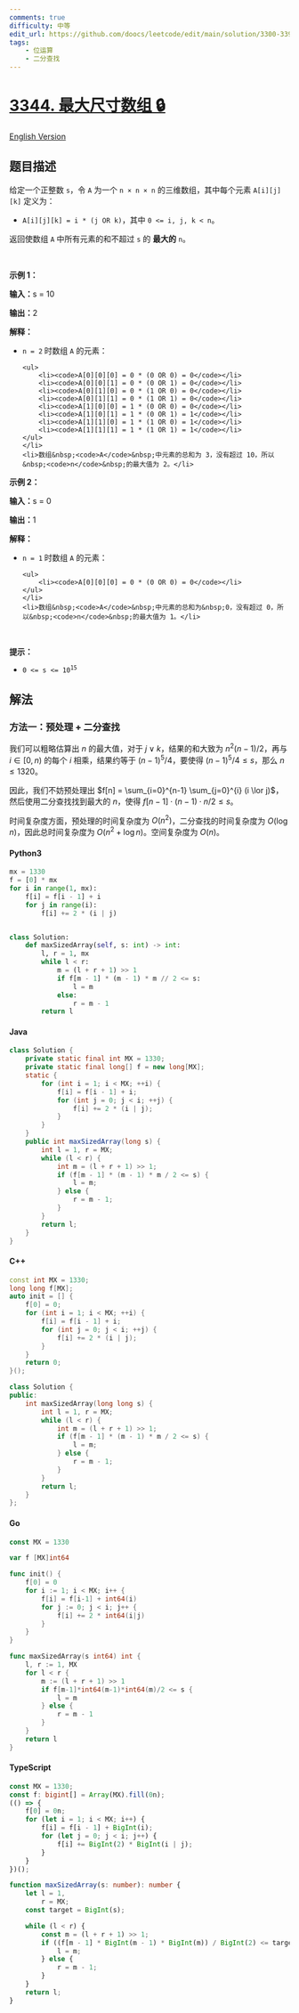```yaml
---
comments: true
difficulty: 中等
edit_url: https://github.com/doocs/leetcode/edit/main/solution/3300-3399/3344.Maximum%20Sized%20Array/README.md
tags:
    - 位运算
    - 二分查找
---
```


<!-- problem:start -->

# [3344. 最大尺寸数组 🔒](https://leetcode.cn/problems/maximum-sized-array)

[English Version](/solution/3300-3399/3344.Maximum%20Sized%20Array/README_EN.md)

## 题目描述

<!-- description:start -->

<p>给定一个正整数&nbsp;<code>s</code>，令&nbsp;<code>A</code>&nbsp;为一个&nbsp;<code>n × n × n</code>&nbsp;的三维数组，其中每个元素&nbsp;<code>A[i][j][k]</code>&nbsp;定义为：</p>

<ul>
	<li><code>A[i][j][k] = i * (j OR k)</code>，其中&nbsp;<code>0 &lt;= i, j, k &lt; n</code>。</li>
</ul>

<p>返回使数组 <code>A</code> 中所有元素的和不超过 <code>s</code>&nbsp;的 <strong>最大的</strong>&nbsp;<code>n</code>。</p>

<p>&nbsp;</p>

<p><strong class="example">示例 1：</strong></p>

<div class="example-block">
<p><span class="example-io"><b>输入：</b>s = 10</span></p>

<p><strong>输出：</strong><span class="example-io">2</span></p>

<p><strong>解释：</strong></p>

<ul>
	<li><code>n = 2</code><strong>&nbsp;</strong>时数组&nbsp;<code>A</code> 的元素：

    <ul>
    	<li><code>A[0][0][0] = 0 * (0 OR 0) = 0</code></li>
    	<li><code>A[0][0][1] = 0 * (0 OR 1) = 0</code></li>
    	<li><code>A[0][1][0] = 0 * (1 OR 0) = 0</code></li>
    	<li><code>A[0][1][1] = 0 * (1 OR 1) = 0</code></li>
    	<li><code>A[1][0][0] = 1 * (0 OR 0) = 0</code></li>
    	<li><code>A[1][0][1] = 1 * (0 OR 1) = 1</code></li>
    	<li><code>A[1][1][0] = 1 * (1 OR 0) = 1</code></li>
    	<li><code>A[1][1][1] = 1 * (1 OR 1) = 1</code></li>
    </ul>
    </li>
    <li>数组&nbsp;<code>A</code>&nbsp;中元素的总和为 3，没有超过 10，所以&nbsp;<code>n</code>&nbsp;的最大值为 2。</li>

</ul>
</div>

<p><strong class="example">示例 2：</strong></p>

<div class="example-block">
<p><span class="example-io"><b>输入：</b>s = 0</span></p>

<p><span class="example-io"><b>输出：</b>1</span></p>

<p><strong>解释：</strong></p>

<ul>
	<li><code>n = 1</code><strong>&nbsp;</strong>时数组&nbsp;<code>A</code> 的元素：

    <ul>
    	<li><code>A[0][0][0] = 0 * (0 OR 0) = 0</code></li>
    </ul>
    </li>
    <li>数组&nbsp;<code>A</code>&nbsp;中元素的总和为&nbsp;0，没有超过 0，所以&nbsp;<code>n</code>&nbsp;的最大值为 1。</li>

</ul>
</div>

<p>&nbsp;</p>

<p><strong>提示：</strong></p>

<ul>
	<li><code>0 &lt;= s &lt;= 10<sup>15</sup></code></li>
</ul>

<!-- description:end -->

## 解法

<!-- solution:start -->

### 方法一：预处理 + 二分查找

我们可以粗略估算出 $n$ 的最大值，对于 $j \lor k$，结果的和大致为 $n^2 (n - 1) / 2$，再与 $i \in [0, n)$ 的每个 $i$ 相乘，结果约等于 $(n-1)^5 / 4$，要使得 $(n - 1)^5 / 4 \leq s$，那么 $n \leq 1320$。

因此，我们不妨预处理出 $f[n] = \sum_{i=0}^{n-1} \sum_{j=0}^{i} (i \lor j)$，然后使用二分查找找到最大的 $n$，使得 $f[n-1] \cdot (n-1) \cdot n / 2 \leq s$。

时间复杂度方面，预处理的时间复杂度为 $O(n^2)$，二分查找的时间复杂度为 $O(\log n)$，因此总时间复杂度为 $O(n^2 + \log n)$。空间复杂度为 $O(n)$。

<!-- tabs:start -->

#### Python3

```python
mx = 1330
f = [0] * mx
for i in range(1, mx):
    f[i] = f[i - 1] + i
    for j in range(i):
        f[i] += 2 * (i | j)


class Solution:
    def maxSizedArray(self, s: int) -> int:
        l, r = 1, mx
        while l < r:
            m = (l + r + 1) >> 1
            if f[m - 1] * (m - 1) * m // 2 <= s:
                l = m
            else:
                r = m - 1
        return l
```

#### Java

```java
class Solution {
    private static final int MX = 1330;
    private static final long[] f = new long[MX];
    static {
        for (int i = 1; i < MX; ++i) {
            f[i] = f[i - 1] + i;
            for (int j = 0; j < i; ++j) {
                f[i] += 2 * (i | j);
            }
        }
    }
    public int maxSizedArray(long s) {
        int l = 1, r = MX;
        while (l < r) {
            int m = (l + r + 1) >> 1;
            if (f[m - 1] * (m - 1) * m / 2 <= s) {
                l = m;
            } else {
                r = m - 1;
            }
        }
        return l;
    }
}
```

#### C++

```cpp
const int MX = 1330;
long long f[MX];
auto init = [] {
    f[0] = 0;
    for (int i = 1; i < MX; ++i) {
        f[i] = f[i - 1] + i;
        for (int j = 0; j < i; ++j) {
            f[i] += 2 * (i | j);
        }
    }
    return 0;
}();

class Solution {
public:
    int maxSizedArray(long long s) {
        int l = 1, r = MX;
        while (l < r) {
            int m = (l + r + 1) >> 1;
            if (f[m - 1] * (m - 1) * m / 2 <= s) {
                l = m;
            } else {
                r = m - 1;
            }
        }
        return l;
    }
};
```

#### Go

```go
const MX = 1330

var f [MX]int64

func init() {
	f[0] = 0
	for i := 1; i < MX; i++ {
		f[i] = f[i-1] + int64(i)
		for j := 0; j < i; j++ {
			f[i] += 2 * int64(i|j)
		}
	}
}

func maxSizedArray(s int64) int {
	l, r := 1, MX
	for l < r {
		m := (l + r + 1) >> 1
		if f[m-1]*int64(m-1)*int64(m)/2 <= s {
			l = m
		} else {
			r = m - 1
		}
	}
	return l
}
```

#### TypeScript

```ts
const MX = 1330;
const f: bigint[] = Array(MX).fill(0n);
(() => {
    f[0] = 0n;
    for (let i = 1; i < MX; i++) {
        f[i] = f[i - 1] + BigInt(i);
        for (let j = 0; j < i; j++) {
            f[i] += BigInt(2) * BigInt(i | j);
        }
    }
})();

function maxSizedArray(s: number): number {
    let l = 1,
        r = MX;
    const target = BigInt(s);

    while (l < r) {
        const m = (l + r + 1) >> 1;
        if ((f[m - 1] * BigInt(m - 1) * BigInt(m)) / BigInt(2) <= target) {
            l = m;
        } else {
            r = m - 1;
        }
    }
    return l;
}
```

<!-- tabs:end -->

<!-- solution:end -->

<!-- problem:end -->
